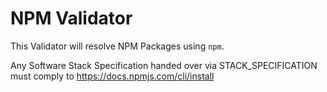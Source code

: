 # NPM Validator

This Validator will resolve NPM Packages using `npm`.

Any Software Stack Specification handed over via STACK_SPECIFICATION must comply to https://docs.npmjs.com/cli/install
